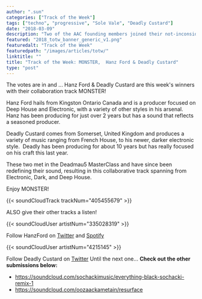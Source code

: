 ```yaml
---
author: ".sun"
categories: ["Track of the Week"]
tags: ["techno", "progressive", "Sole Vale", "Deadly Custard"]
date: "2018-03-09"
description: "Two of the AAC founding members joined their not-inconsiderable talents to produce this wacky funhouse-ride of a track..."
featured: "2018_totw_banner_generic_v1.png"
featuredalt: "Track of the Week"
featuredpath: "/images/articles/totw/"
linktitle: ""
title: "Track of the Week: MONSTER,  Hanz Ford & Deadly Custard"
type: "post"
---
```


The votes are in and ... Hanz Ford & Deadly Custard are this week's winners with their collaboration track MONSTER!

Hanz Ford hails from Kingston Ontario Canada and is a producer focused on Deep House and Electronic, with a variety of other styles in his arsenal. Hanz has been producing for just over 2 years but has a sound that reflects a seasoned producer.

Deadly Custard comes from Somerset, United Kingdom and produces a variety of music ranging from French House, to his newer, darker electronic style.  Deadly has been producing for about 10 years but has really focused on his craft this last year.

These two met in the Deadmau5 MasterClass and have since been redefining their sound, resulting in this collaborative track spanning from Electronic, Dark, and Deep House.

Enjoy MONSTER!

{{< soundCloudTrack trackNum="405455679" >}}

ALSO give their other tracks a listen!

{{< soundCloudUser artistNum="335028319" >}}

Follow HanzFord on [Twitter](https://mobile.twitter.com/FordHanz) and [Spotify](https://open.spotify.com/artist/3WR2LG3rjm34hlQcBoMbh6?si=ldWITwuXRzCCwkOODwjJRQ#_=_)

{{< soundCloudUser artistNum="4215145" >}}

Follow Deadly Custard on [Twitter](https://mobile.twitter.com/Deadly_Custard) Until the next one... **Check out the other submissions below:**

*   https://soundcloud.com/sochackimusic/everything-black-sochacki-remix-1
*   https://soundcloud.com/oozaackametain/resurface
